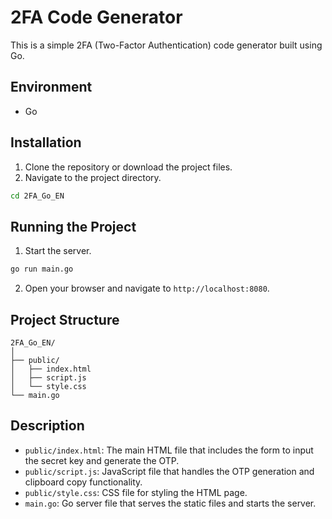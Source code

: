 # 2FA Code Generator

This is a simple 2FA (Two-Factor Authentication) code generator built using Go.

## Environment

- Go

## Installation

1. Clone the repository or download the project files.
2. Navigate to the project directory.

```bash
cd 2FA_Go_EN
```

## Running the Project

1. Start the server.

```bash
go run main.go
```

2. Open your browser and navigate to `http://localhost:8080`.

## Project Structure

```
2FA_Go_EN/
│
├── public/
│   ├── index.html
│   ├── script.js
│   └── style.css
└── main.go
```

## Description

- `public/index.html`: The main HTML file that includes the form to input the secret key and generate the OTP.
- `public/script.js`: JavaScript file that handles the OTP generation and clipboard copy functionality.
- `public/style.css`: CSS file for styling the HTML page.
- `main.go`: Go server file that serves the static files and starts the server.
